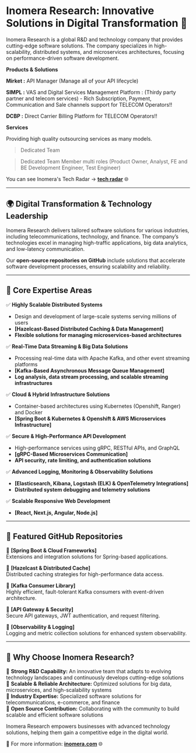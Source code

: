 # **Inomera Research: Innovative Solutions in Digital Transformation** 🚀  

Inomera Research is a global R&D and technology company that provides cutting-edge software solutions. The company specializes in high-scalability, distributed systems, and microservices architectures, focusing on performance-driven software development.

**Products & Solutions**

**Mirket :** API Manager (Manage all of your API lifecycle)

**SIMPL  :** VAS and Digital Services Management Platform : (Thirdy party partner and telecom services) - Rich Subscription, Payment, Communication and Sale channels support for TELECOM Operators!! 

**DCBP   :** Direct Carrier Billing Platform for TELECOM Operators!! 

**Services**

Providing high quality outsourcing services as many models.

> Dedicated Team

> Dedicated Team Member multi roles (Product Owner, Analyst, FE and BE Development Engineer, Test Engineer)

You can see Inomera's Tech Radar -> **[tech radar](https://inomera.github.io/tech-radar/)** 🌐

---

## **🌍 Digital Transformation & Technology Leadership**  
Inomera Research delivers tailored software solutions for various industries, including telecommunications, technology, and finance. The company’s technologies excel in managing high-traffic applications, big data analytics, and low-latency communication.  

Our **open-source repositories on GitHub** include solutions that accelerate software development processes, ensuring scalability and reliability.  

---

## **🔹 Core Expertise Areas**  

✅ **Highly Scalable Distributed Systems**  
- Design and development of large-scale systems serving millions of users  
- **[Hazelcast-Based Distributed Caching & Data Management]** 
- **Flexible solutions for managing microservices-based architectures**  

✅ **Real-Time Data Streaming & Big Data Solutions**  
- Processing real-time data with Apache Kafka, and other event streaming platforms  
- **[Kafka-Based Asynchronous Message Queue Management]**  
- **Log analysis, data stream processing, and scalable streaming infrastructures**  

✅ **Cloud & Hybrid Infrastructure Solutions**  
- Container-based architectures using Kubernetes (Openshift, Ranger) and Docker  
- **[Spring Boot & Kubernetes & Openshift & AWS Microservices Infrastructure]**   

✅ **Secure & High-Performance API Development**  
- High-performance services using gRPC, RESTful APIs, and GraphQL  
- **[gRPC-Based Microservices Communication]**  
- **API security, rate limiting, and authentication solutions**  

✅ **Advanced Logging, Monitoring & Observability Solutions**  
- **[Elasticsearch, Kibana, Logstash (ELK) & OpenTelemetry Integrations]**  
- **Distributed system debugging and telemetry solutions**  

✅ **Scalable Responsive Web Development**  
- **[React, Next.js, Angular, Node.js]**  
---

## **📂 Featured GitHub Repositories**  

🔹 **[Spring Boot & Cloud Frameworks]**  
Extensions and integration solutions for Spring-based applications.  

🔹 **[Hazelcast & Distributed Cache]**  
Distributed caching strategies for high-performance data access.  

🔹 **[Kafka Consumer Library]**  
Highly efficient, fault-tolerant Kafka consumers with event-driven architecture.  

🔹 **[API Gateway & Security]**  
Secure API gateways, JWT authentication, and request filtering.  

🔹 **[Observability & Logging]**  
Logging and metric collection solutions for enhanced system observability.  

---

## **🚀 Why Choose Inomera Research?**  

🔹 **Strong R&D Capability:** An innovative team that adapts to evolving technology landscapes and continuously develops cutting-edge solutions  
🔹 **Scalable & Reliable Architecture:** Optimized solutions for big data, microservices, and high-scalability systems  
🔹 **Industry Expertise:** Specialized software solutions for telecommunications, e-commerce, and finance  
🔹 **Open Source Contribution:** Collaborating with the community to build scalable and efficient software solutions  

Inomera Research empowers businesses with advanced technology solutions, helping them gain a competitive edge in the digital world.  

📌 For more information: **[inomera.com](https://www.inomera.com)** 🌐
